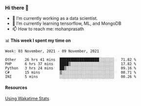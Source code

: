 ### Hi there 👋

- 🔭 I’m currently working as a data scientist.
- 🌱 I’m currently learning tensorflow, ML, and MongoDB
- 📫 How to reach me: mohanprasath

📊 **This week I spent my time on**
<!--START_SECTION:waka-->
```text
Week: 03 November, 2021 - 09 November, 2021

Other    26 hrs 41 mins  ██████████████████░░░░░░░   71.82 % 
PHP      6 hrs 37 mins   ████▒░░░░░░░░░░░░░░░░░░░░   17.82 % 
Python   3 hrs 24 mins   ██▒░░░░░░░░░░░░░░░░░░░░░░   09.16 % 
C#       15 mins         ▒░░░░░░░░░░░░░░░░░░░░░░░░   00.71 % 
INI      5 mins          ░░░░░░░░░░░░░░░░░░░░░░░░░   00.26 % 
```
<!--END_SECTION:waka-->

#### Resources
[Using Wakatime Stats](https://github.com/marketplace/actions/waka-readme)
